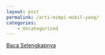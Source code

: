 ```yaml
---
layout: post
permalink: /arti-mimpi-mobil-yang/
categories:
    - Uncategorized
---
```


[Baca Selengkapnya](/06)